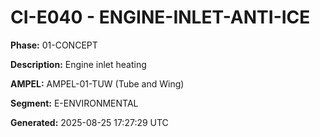 # CI-E040 - ENGINE-INLET-ANTI-ICE

**Phase:** 01-CONCEPT

**Description:** Engine inlet heating

**AMPEL:** AMPEL-01-TUW (Tube and Wing)

**Segment:** E-ENVIRONMENTAL

**Generated:** 2025-08-25 17:27:29 UTC
